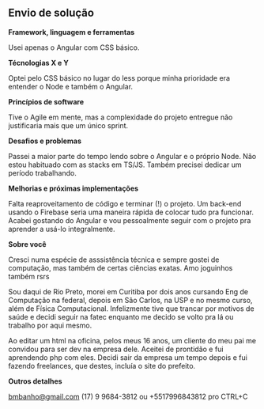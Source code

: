 ## Envio de solução

**Framework, linguagem e ferramentas**

Usei apenas o Angular com CSS básico.

**Técnologias X e Y**

Optei pelo CSS básico no lugar do less porque minha prioridade era entender o Node e também o Angular.

**Princípios de software**

Tive o Agile em mente, mas a complexidade do projeto entregue não justificaria mais que um único sprint.

**Desafios e problemas**

Passei a maior parte do tempo lendo sobre o Angular e o próprio Node. Não estou habituado com as stacks em TS/JS. Também precisei dedicar um período trabalhando.

**Melhorias e próximas implementações**

Falta reaproveitamento de código e terminar (!) o projeto. Um back-end usando o Firebase seria uma maneira rápida de colocar tudo pra funcionar. Acabei gostando do Angular e vou pessoalmente seguir com o projeto pra aprender a usá-lo integralmente.

**Sobre você**

Cresci numa espécie de asssistência técnica e sempre gostei de computação, mas também de certas ciências exatas. Amo joguinhos também rsrs

Sou daqui de Rio Preto, morei em Curitiba por dois anos cursando Eng de Computação na federal, depois em São Carlos, na USP e no mesmo curso, além de Física Computacional. Infelizmente tive que trancar por motivos de saúde e decidi seguir na fatec enquanto me decido se volto pra lá ou trabalho por aqui mesmo.

Ao editar um html na oficina, pelos meus 16 anos, um cliente do meu pai me convidou para ser dev na empresa dele. Aceitei de prontidão e fui aprendendo php com eles.
Decidi sair da empresa um tempo depois e fui fazendo freelances, que destes, incluía o site do prefeito.

**Outros detalhes**

bmbanho@gmail.com
(17) 9 9684-3812 ou +5517996843812 pro CTRL+C
